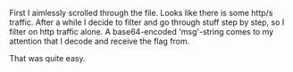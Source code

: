 First I aimlessly scrolled through the file.
Looks like there is some http/s traffic.
After a while I decide to filter and go through stuff step by step, so I filter on http traffic alone.
A base64-encoded 'msg'-string comes to my attention that I decode and receive the flag from.

That was quite easy.
